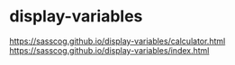 # display-variables
https://sasscog.github.io/display-variables/calculator.html
https://sasscog.github.io/display-variables/index.html
